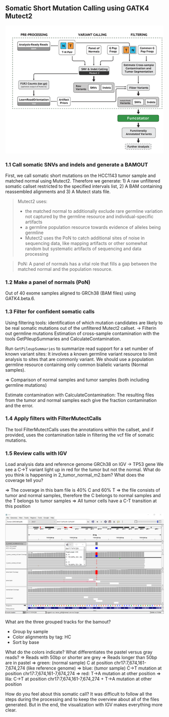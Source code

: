 ## **Somatic Short Mutation Calling using GATK4 Mutect2**

![image](gatk.PNG)

### **1.1  Call somatic SNVs and indels and generate a BAMOUT**
First, we call somatic short mutations on the HCC1143 tumor sample and matched normal using Mutect2.
Therefore we generate: 1) A raw unfiltered somatic callset restricted to the specified intervals list, 2) A BAM containing reassembled alignments and 3) A Mutect stats file.

> Mutect2 uses:
>* the matched normal to additionally exclude rare germline variation not captured by the germline resource and individual-specific artifacts
>* a germline population resource towards evidence of alleles being germline
>* Mutect2 uses the PoN to catch additional sites of noise in sequencing data, like mapping artifacts or other somewhat random but systematic artifacts of sequencing and data processing

> PoN: A panel of normals has a vital role that fills a gap between the matched normal and the population resource.

### **1.2 Make a panel of normals (PoN)**

Out of 40 exome samples aligned to GRCh38 (BAM files) using GATK4.beta.6.

### **1.3 Filter for confident somatic calls**
Using filtering tools: identification of which mutation candidates are likely to be real somatic mutations out of the unfiltered Mutect2 callset. -> Filterin out germline mutations
Estimation of cross-sample contamination with the tools GetPileupSummaries and CalculateContamination.

Run `GetPileupSummaries` to summarize read support for a set number of known variant sites: It involves a known germline variant resource to limit analysis to sites that are commonly variant. We should use a population germline resource containing only common biallelic variants (Normal samples).

=> Comparison of normal samples and tumor samples (both including germline mutations)
 
 Estimate contamination with CalculateContamination: The resulting files from the tumor and normal samples each give the fraction contamination and the error.
 
### **1.4 Apply filters with FilterMutectCalls**

The tool FilterMutectCalls uses the annotations within the callset, and if provided, uses the contamination table in filtering the vcf file of somatic mutations.

### **1.5 Review calls with IGV**
Load analysis data and reference genome GRCh38 on IGV -> TP53 gene
We see a C→T variant light up in red for the tumor but not the normal. What do you think is happening in 2_tumor_normal_m2.bam?
What does the coverage tell you?

=> The coverage in this bam file is 40% C and 60% T 
=> the file consists of tumor and normal samples, therefore the C belongs to normal samples and the T belongs to tumor samples
=> All tumor cells have a C-T transition at this position

![image](igv.PNG)


What are the three grouped tracks for the bamout? 
* Group by sample
* Color alignments by tag: HC
* Sort by base

What do the colors indicate? What differentiates the pastel versus gray reads?
=> Reads with 50bp or shorter are grey
=> Reads longer than 50bp are in pastel
=> green: (normal sample) C at position chr17:7,674,161-7,674,274 (like reference genome)
=> blue: (tumor sample) C->T mutation at position chr17:7,674,161-7,674,274
=> red: T->A mutation at other position 
=> lila: C->T at position chr17:7,674,161-7,674,274 + T->A mutation at other position 


How do you feel about this somatic call?
It was difficult to follow all the steps during the processing and to keep the overview about all of the files generated. But in the end, the visualization with IGV makes everything more clear.

